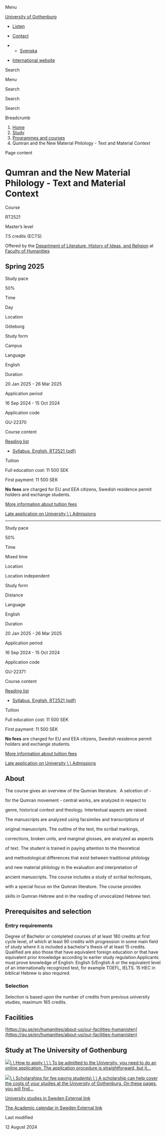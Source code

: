 Menu

[University of Gothenburg](/en)

- [Listen](//app-eu.readspeaker.com/cgi-bin/rsent?customerid=9467&lang=en_uk&readclass=region--content&url=https%3A%2F%2Fwww.gu.se%2Fen%2Fstudy-gothenburg%2Fqumran-and-the-new-material-philology-text-and-material-context-rt2521 "Listen with ReadSpeaker")

- [Contact](/en/contact)

- - [Svenska](/studera/hitta-utbildning/qumran-och-ny-materiell-filologi-text-och-materiell-kontext-rt2521)
- [International website](/en/study-gothenburg/qumran-and-the-new-material-philology-text-and-material-context-rt2521)

Search


Menu


Search


Search

Search

Breadcrumb

1. [Home](/en)
2. [Study](/en/study-in-gothenburg)
3. [Programmes and courses](/en/study-in-gothenburg/study-options)
4. Qumran and the New Material Philology - Text and Material Context


Page content

# Qumran and the New Material Philology - Text and Material Context

Course


RT2521


Master’s level



7.5 credits (ECTS)



Offered by the
[Department of Literature, History of Ideas, and Religion](https://www.gu.se/en/literature-history-of-ideas-religion)
at
[Faculty of Humanities](https://www.gu.se/en/humanities)

## Spring 2025

Study pace


50%

Time


Day

Location


Göteborg

Study form


Campus

Language


English

Duration


20 Jan 2025
\- 26 Mar 2025

Application period


16 Sep 2024
\- 15 Oct 2024

Application code


GU-22370

Course content


[Reading list](/en/study-gothenburg/qumran-and-the-new-material-philology-text-and-material-context-rt2521/reading-list/e45ca83c-a8d6-11ef-a240-57578bd7405a)

- [Syllabus, English, RT2521 (pdf)](https://kursplaner.gu.se/pdf/kurs/en/RT2521)


Tuition


Full education cost: 11 500 SEK

First payment: 11 500 SEK

**No fees** are charged for EU and EEA citizens, Swedish residence permit holders and exchange students.

[More information about tuition fees](https://www.gu.se/en/study-in-gothenburg/apply/tuition-fees)

[Late application on University \\
\\
Admissions](https://www.universityadmissions.se/intl/addtobasket?id=GU-22370&period=VT+2025)

* * *

Study pace


50%

Time


Mixed time

Location


Location independent

Study form


Distance

Language


English

Duration


20 Jan 2025
\- 26 Mar 2025

Application period


16 Sep 2024
\- 15 Oct 2024

Application code


GU-22371

Course content


[Reading list](/en/study-gothenburg/qumran-and-the-new-material-philology-text-and-material-context-rt2521/reading-list/e45ca83c-a8d6-11ef-a240-57578bd7405a)

- [Syllabus, English, RT2521 (pdf)](https://kursplaner.gu.se/pdf/kurs/en/RT2521)


Tuition


Full education cost: 11 500 SEK

First payment: 11 500 SEK

**No fees** are charged for EU and EEA citizens, Swedish residence permit holders and exchange students.

[More information about tuition fees](https://www.gu.se/en/study-in-gothenburg/apply/tuition-fees)

[Late application on University \\
\\
Admissions](https://www.universityadmissions.se/intl/addtobasket?id=GU-22371&period=VT+2025)

## About

The course gives an overview of the Qumran literature.  A selcetion of -

for the Qumran movement - central works, are analyzed in respect to

genre, historical context and theology. Intertextual aspects are raised.

The manuscripts are analyzed using facsimiles and transcriptions of

original manuscripts. The outline of the text, the scribal markings,

corrections, broken units, and marginal glosses, are analyzed as aspects

of text. The student is trained in paying attention to the theoretical

and methodological differences that exist between traditional philology

and new material philology in the evaluation and interpretation of

ancient manuscripts. The course includes a study of scribal techniques,

with a special focus on the Qumran literature. The course provides

skills in Qumran Hebrew and in the reading of unvocalized Hebrew text.

## Prerequisites and selection

### Entry requirements

Degree of Bachelor or completed courses of at least 180 credits at first cycle level, of which at least 90 credits with progression in some main field of study where it is included a bachelor's thesis of at least 15 credits. Qualified are also those that have equivalent foreign education or that have equivalent prior knowledge according to earlier study regulation.Applicants must prove knowledge of English: English 5/English A or the equivalent level of an internationally recognized test, for example TOEFL, IELTS. 15 HEC in biblical Hebrew is also required.

### Selection

Selection is based upon the number of credits from previous university studies, maximum 165 credits.

## Facilities

[https://gu.se/en/humanities/about-us/our-facilities-humanisten](https://gu.se/en/humanities/about-us/our-facilities-humanisten)

## Study at The University of Gothenburg

[![](/sites/default/files/dynamic-image/dynamic_image_2188_218/public/2020-03/cytonn-photography-ZJEKICY5EXY-unsplash.jpg?media_id=2553&width=1904&height=208)\\
\\
How to apply \\
\\
\\
To be admitted to the University, you need to do an online application. The application procedure is straightforward, but it…](/en/study-in-gothenburg/apply)

[![](/sites/default/files/dynamic-image/dynamic_image_2188_218/public/2024-01/GU-7.jpg?media_id=95188&width=1904&height=208)\\
\\
Scholarships for fee paying students\\
\\
\\
A scholarship can help cover the costs of your studies at the University of Gothenburg. On these pages, you will find…](/en/study-in-gothenburg/apply/scholarships-for-fee-paying-students)

[University studies in Sweden External link](https://www.gu.se/en/study-in-gothenburg/before-you-arrive/university-studies-in-sweden "External link")

[The Academic calendar in Sweden External link](https://www.gu.se/en/study-in-gothenburg/when-you-are-here/academic-calendar "External link")

Last modified


12 August 2024